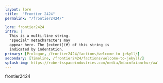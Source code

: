 ```yaml
---
layout: lore
title:  "Frontier 2424"
permalink: "/frontier2424/"

lore: frontier2424
intro: |
  This is a multi-line string.
  "special" metacharacters may
  appear here. The [extent](#) of this string is
  indicated by indentation.
primary: [Prologue, /frontier2424/factions/welcome-to-jekyll/]
secondary: [Timeline, /frontier2424/factions/welcome-to-jekyll/]
splash-img: https://robertsspaceindustries.com/media/kdacnfxianrhur/wallpaper_1920x1080/Source.png
---
```

frontier2424
